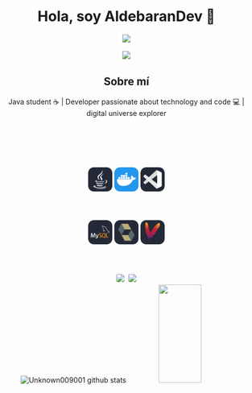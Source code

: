 <h1 align="center">Hola, soy AldebaranDev 👋</h1>

<p align="center">
  <img src="https://i.pinimg.com/originals/aa/a9/2d/aaa92dfb8b4f18822505574280da331c.gif" width="900" />
</p>

<p align="center">
  <img src="https://readme-typing-svg.demolab.com?font=Fira+Code&pause=1000&color=1456AE&width=435&lines=--Turning+logic+into+real+world.--" />
</p>

<h2 align="center">Sobre mí</h2>
<p align="center">
  Java student ☕ | Developer passionate about technology and code 💻 | digital universe explorer
</p>

<br> <br>
<div align="center">
 <span style="font-family: 'Courier New', monospace; font-size: 18px; color: #FFFFFF;">
     <b>Tecnologías que uso</b>
   </span>
   <div align="center">
     <br>
     <img src="https://github.com/tandpfun/skill-icons/blob/main/icons/Java-Dark.svg" width="48" title="Java">
     <img src="https://github.com/tandpfun/skill-icons/blob/main/icons/Docker.svg" width="48" title="Docker">
     <img src="https://github.com/tandpfun/skill-icons/blob/main/icons/VSCode-Dark.svg" width="48" title="VSCode">
   </div> 
</div>

<br>

<div align="center">
    <span style="font-family: 'Courier New', monospace; font-size: 18px; color: #FFFFFF;">
     <b>Estoy aprendiendo</b>
   </span>
   <div align="center">
     <br>
     <img src="https://github.com/tandpfun/skill-icons/blob/main/icons/MySQL-Dark.svg" width="48" title="MySQL">   
     <img src="https://github.com/tandpfun/skill-icons/blob/main/icons/Hibernate-Dark.svg" width="48" title="Hibernate">
     <img src="https://github.com/tandpfun/skill-icons/blob/main/icons/Maven-Dark.svg" width="48" title="Hibernate">
   </div> 
</div>

<br>

<div align="center">
    <span style="font-family: 'Courier New', monospace; font-size: 18px; color: #FFFFFF;">
     <b>Otros</b>
   </span>
   <div align="center">
     <br>
       <img width="48" style="background-color: #fff; border-radius: 5px; padding:2px;" src="https://cdn-icons-png.flaticon.com/512/518/518713.png">
      <img width="48" style="background-color: #fff; border-radius: 5px; padding:2px;" src="https://blog.artegrafico.net/wp-content/uploads/2021/10/shell-command-line.png">
   </div> 
</div>

<div align="center">
  <img width="49%" height="195px" src="https://github-readme-stats.vercel.app/api?username=Unknown009001&show_icons=true&count_private=true&hide_border=true&title_color=02D9F7FF&icon_color=02D9F7FF&text_color=c9d1d9&bg_color=0d1117" alt="Unknown009001 github stats" />

  <img width="41%" height="195px" src="https://github-readme-stats.vercel.app/api/top-langs/?username=Unknown009001&layout=compact&hide_border=true&title_color=02D9F7FF&text_color=02D9F7FF&bg_color=0d1117" />
</div>
